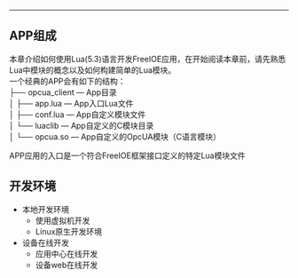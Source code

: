 
---

## APP组成

本章介绍如何使用Lua\(5.3\)语言开发FreeIOE应用，在开始阅读本章前，请先熟悉Lua中模块的概念以及如何构建简单的Lua模块。  
 一个经典的APP会有如下的结构：  
 ├── opcua\_client — App目录  
 │   ├── app.lua — App入口Lua文件  
 │   ├── conf.lua — App自定义模块文件  
 │   └── luaclib — App自定义的C模块目录  
 │        └── opcua.so — App自定义的OpcUA模块（C语言模块）

APP应用的入口是一个符合FreeIOE框架接口定义的特定Lua模块文件

## 开发环境

* 本地开发环境
  * 使用虚拟机开发
  * Linux原生开发环境
* 设备在线开发
  * 应用中心在线开发
  * 设备web在线开发

## 



